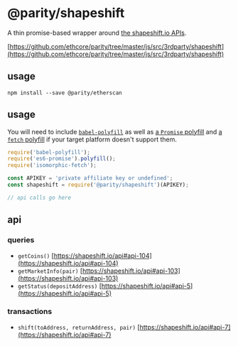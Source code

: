 # @parity/shapeshift

A thin promise-based wrapper around [the shapeshift.io APIs](https://shapeshift.io/api).

[https://github.com/ethcore/parity/tree/master/js/src/3rdparty/shapeshift](https://github.com/ethcore/parity/tree/master/js/src/3rdparty/shapeshift)

## usage

```
npm install --save @parity/etherscan
```

## usage

You will need to include [`babel-polyfill`](https://github.com/babel/babel/tree/master/packages/babel-polyfill) as well as [a `Promise` polyfill](https://github.com/stefanpenner/es6-promise#readme) and [a `fetch` polyfill](https://github.com/matthew-andrews/isomorphic-fetch) if your target platform doesn't support them.

```js
require('babel-polyfill');
require('es6-promise').polyfill();
require('isomorphic-fetch');

const APIKEY = 'private affiliate key or undefined';
const shapeshift = require('@parity/shapeshift')(APIKEY);

// api calls go here
```

## api

### queries

- `getCoins()` [https://shapeshift.io/api#api-104](https://shapeshift.io/api#api-104)
- `getMarketInfo(pair)` [https://shapeshift.io/api#api-103](https://shapeshift.io/api#api-103)
- `getStatus(depositAddress)` [https://shapeshift.io/api#api-5](https://shapeshift.io/api#api-5)

### transactions

- `shift(toAddress, returnAddress, pair)` [https://shapeshift.io/api#api-7](https://shapeshift.io/api#api-7)
